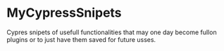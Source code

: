 # MyCypressSnipets
Cypres snipets of usefull functionalities that may one day become fullon plugins or to just have them saved for future usses.
